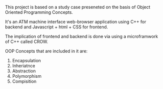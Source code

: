 This project is based on a study case preseneted on the basis of Object Oriented Programming Concepts.

It's an ATM machine interface web-browser application using C++ for backend and Javascript + html + CSS for frontend.

The implication of frontend and backend is done via using a microframwork of C++ called CROW.

OOP Concepts that are included in it are:
1. Encapsulation
2. Inheriatnce
3. Abstraction
4. Polymorphism
5. Compisition
